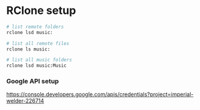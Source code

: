 # RClone setup

```bash
# list remote folders
rclone lsd music:

# list all remote files
rclone ls music:

# list all music folders
rclone lsd music:Music

```

### Google API setup

https://console.developers.google.com/apis/credentials?project=imperial-welder-226714
